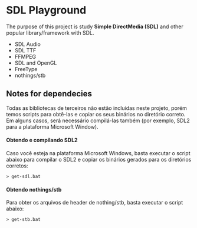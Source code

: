 # SDL Playground

The purpose of this project is study **Simple DirectMedia (SDL)** and other popular library/framework with SDL.

- SDL Audio
- SDL TTF
- FFMPEG
- SDL and OpenGL
- FreeType
- nothings/stb

## Notes for dependecies

Todas as bibliotecas de terceiros não estão incluídas neste projeto, porém temos scripts para obtê-las e copiar os seus binários no diretório correto. Em alguns casos, será necessário compilá-las também (por exemplo, SDL2 para a plataforma Microsoft Window).

#### Obtendo e compilando SDL2

Caso você esteja na plataforma Microsoft Windows, basta executar o script abaixo para compilar o SDL2 e copiar os binários gerados para os diretórios corretos:

```
> get-sdl.bat
```


#### Obtendo nothings/stb

Para obter os arquivos de header de nothing/stb, basta executar o script abaixo:

```
> get-stb.bat
```
